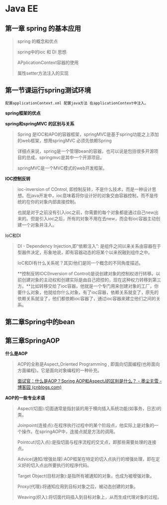 # Java EE

## 第一章 spring 的基本应用

> spring 的概念和优点
>
> spring中的ioc 和 DI 思想
>
> APplicationContext容器的使用
>
> 属性setter方法注入的实现

## 第一节课运行spring测试环境

`配置applicationContext.xml 配置java方法 在applicationContext中注入。`

**spring框架的优点**

**spring和springMVC 的区别与关系**

> Spring 是IOC和APO的容器框架，springMVC是基于spring功能之上添加的web框架，想用springMVC 必须先依赖Spring
>
> 详细点来说，spring是一个管理bean的容器，也可以说是包括很多开源项目的总成，springmvc是其中一个开源项目。
>
> springMVC是一个MVC模式的web开发框架。

**IOC控制反转**

> ioc-inversion of COntrol, 即控制反转，不是什么技术，而是一种设计思想。在java开发中，ioc意味着将你设计好的对象交由容器控制，而不是传统的在你的对象内部直接控制。
>
> 也就是对于之前没有引入ioc之前，你需要的每个对象都是通过自己new出来的。但是引入ioc之后，所有的对象不用在去new，而会有ioc容器主动创建一个对象并注入。

IoC和DI

> DI - Dependency Injection,即“依赖注入”: 是组件之间以来关系由容器在于型器件决定，形象地说，即有容器动态的将某个以来祝融到组件之中。
>
> IoC和DI有什么关系呢？其实i他们是同一个概念的不同角度描述。
>
> **控制反转IOC(Inversion of Control)是说创建对象的控制权进行转移。以前创建对象的主动权和创建实际是由自己把控的，现在这种权力转移到第三方。**比如转移交给了ioc容器，他就是一个专门用来创建对象的工厂，你要什么对象，他就给你什么对象，有了ioc容器，依赖关系就变了，原先的依赖关系就没了，他们都依赖ioc容器了，通过ioc容器来建立他们之间的关系。

## 第二章Spring中的bean



## 第三章SpringAOP

**什么是AOP**

> AOP的全称是Aspect_Oriented Programming , 即面向切面编程(也称面向方面编程)。它是面向对象编程的一种补充。
>
> [面试官：什么是AOP？Spring AOP和AspectJ的区别是什么？ - 墨尘无雪 - 博客园 (cnblogs.com)](https://www.cnblogs.com/chaoesha/p/13037368.html)

**AOP的一些专业术语**

> Aspect(切面):切面通常是指封装的用于横向插入系统功能(如事务，日志)的类。
>
> Joinpoint(连接点):在程序执行过程中的某个阶段点，他实际上是对象的一个操作。在springAOP中，连接点就是方法的调用。
>
> Pointcut(切入点):是指切面与程序流程的交叉点，即那些需要处理的连接点。
>
> Advice(通知/增强处理):AOP框架在特定的切入点执行的增强处理，即在定义好的切入点出所要执行的程序代码。
>
> Target Object(目标对象):是指所有被通知的对象，也成为被增强对象。
>
> Proxy(代理):将通知应用到目标对象之后，被动态创建的对象。
>
> Weaving(织入):将切面代码插入到目标对象上，从而生成代理对象的过程。



